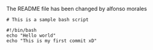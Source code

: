 The README file has been changed by alfonso morales

```
# This is a sample bash script

#!/bin/bash
echo "Hello world"
echo "This is my first commit xD"
```
